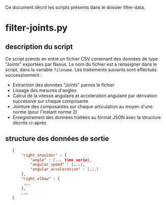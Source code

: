 Ce document décrit les scripts présents dans le dossier filter-data.

# filter-joints.py

## description du script

Ce script prends en entré un fichier CSV contenant des données de type "Joints" exportées par Nexus.
Le nom du fichier est à renseigner dans le script, dans la variable `filename`.
Les traitements suivants sont effectués successivement :
 - Extraction des données "Joints" parmis le fichier
 - Lissage des mesures d'angles
 - Calcul de la vitesse angulaire et acceleration angulaire par dérivation successive sur chaque composante
 - Jointure des composantes sur chaque articulation au moyen d'une norme (pour l'instant norme 2)
 - Enregistrement des données traitées au format JSON avec la structure décrite ci-après
 
 ## structure des données de sortie
 
 ```json
    {
        "right_shoulder" : {
            "angle" : [... time serie],
            "angular_speed" : [...],
            "angular_acceleration" : [...]
        },
        "right_elbow" : {
         ...
        },
        ...
    }
```
